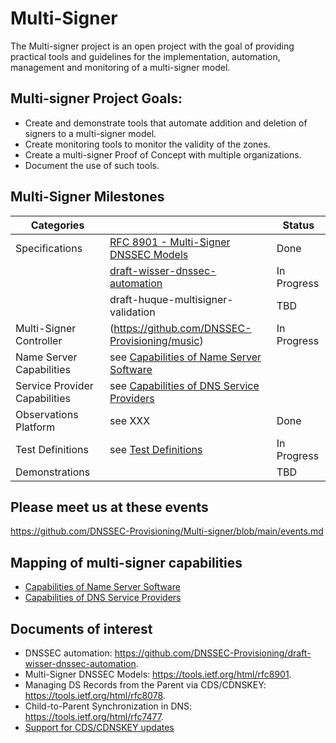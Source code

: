 # Multi-Signer

The Multi-signer project is an open project with the goal of providing practical tools and guidelines for the implementation, automation, management and monitoring of a multi-signer model. 

## Multi-signer Project Goals:

- Create and demonstrate tools that automate addition and deletion of signers to a multi-signer model.
- Create monitoring tools to monitor the validity of the zones.
- Create a multi-signer Proof of Concept with multiple organizations.
- Document the use of such tools.

## Multi-Signer Milestones

Categories | | Status |
---------- | ---- | ---- |
Specifications|[RFC 8901 - Multi-Signer DNSSEC Models](https://www.rfc-editor.org/rfc/rfc8901.html)|Done
 &nbsp;|[draft-wisser-dnssec-automation](https://github.com/DNSSEC-Provisioning/draft-wisser-dnssec-automation)| In Progress
 &nbsp;|draft-huque-multisigner-validation| TBD
Multi-Signer Controller | (https://github.com/DNSSEC-Provisioning/music) | In Progress
Name Server Capabilities | see [Capabilities of Name Server Software](https://github.com/DNSSEC-Provisioning/Multi-signer/blob/main/capabilities_sw.md)
Service Provider Capabilities | see [Capabilities of DNS Service Providers](https://github.com/DNSSEC-Provisioning/Multi-signer/blob/main/capabilities_saas.md)
Observations Platform | see XXX | Done
Test Definitions | see [Test Definitions](https://github.com/DNSSEC-Provisioning/Multi-signer/blob/main/testdefinitions.md) | In Progress
Demonstrations | | TBD

## Please meet us at these events
https://github.com/DNSSEC-Provisioning/Multi-signer/blob/main/events.md

## Mapping of multi-signer capabilities
- [Capabilities of Name Server Software](https://github.com/DNSSEC-Provisioning/Multi-signer/blob/main/capabilities_sw.md)
- [Capabilities of DNS Service Providers](https://github.com/DNSSEC-Provisioning/Multi-signer/blob/main/capabilities_saas.md)

## Documents of interest
- DNSSEC automation: https://github.com/DNSSEC-Provisioning/draft-wisser-dnssec-automation. 
- Multi-Signer DNSSEC Models: https://tools.ietf.org/html/rfc8901.  
- Managing DS Records from the Parent via CDS/CDNSKEY: https://tools.ietf.org/html/rfc8078.  
- Child-to-Parent Synchronization in DNS: https://tools.ietf.org/html/rfc7477.  
- [Support for CDS/CDNSKEY updates](https://github.com/oskar456/cds-updates/#support-for-cdscdnskey-updates)

